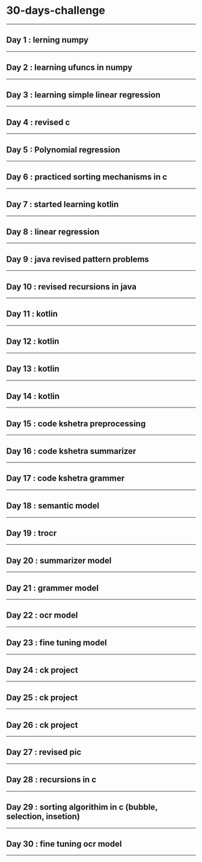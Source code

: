 # 30-days-challenge   
___                       
## Day 1 : lerning numpy           
___   
## Day 2 : learning ufuncs in numpy                        
___                       
## Day 3 : learning simple linear regression                            
___           
## Day 4 : revised c      
___         
## Day 5 : Polynomial regression                                       
___             
## Day 6 : practiced sorting mechanisms in c       
___ 
## Day 7 : started learning kotlin                
___           
## Day 8 : linear regression    
___                                   
## Day 9 : java revised pattern problems  
___ 
## Day 10 : revised recursions in java
___
## Day 11 : kotlin  
___
## Day 12 : kotlin 
___       
## Day 13 : kotlin
___
## Day 14 : kotlin
___
## Day 15 : code kshetra preprocessing  
___
## Day 16 : code kshetra summarizer
___
## Day 17 : code kshetra grammer
___
## Day 18 : semantic model 
___
## Day 19 : trocr
___
## Day 20 : summarizer model 
___
## Day 21 : grammer model 
___
## Day 22 : ocr model

___
## Day 23 : fine tuning model
___
## Day 24 : ck project
___
## Day 25 : ck project
___
## Day 26 : ck project 
___
## Day 27 :  revised pic 
___
## Day 28 : recursions in c 
___
## Day 29 : sorting algorithim in c (bubble, selection, insetion)
___
## Day 30 : fine tuning ocr model 
___
